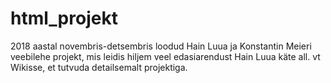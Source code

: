 # html_projekt
2018 aastal novembris-detsembris loodud Hain Luua ja Konstantin Meieri veebilehe projekt, mis leidis hiljem veel edasiarendust Hain Luua käte all. vt Wikisse, et tutvuda detailsemalt projektiga.
